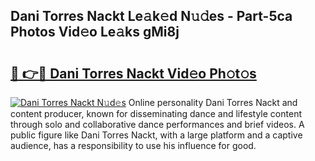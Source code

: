 ## Dani Torres Nackt Le𝚊k𝚎d N𝚞𝚍es - Part-5ca Photos Vid𝚎o Le𝚊ks gMi8j

# <h2><a href="http://fb75tks.evod.top/?m=Dani+Torres+Nackt">🔗 👉🔴 Dani Torres Nackt Vid𝚎o Ph𝚘t𝚘s</a></h2>

[![Dani Torres Nackt N𝚞d𝚎s](https://i.imgur.com/8V9OHl7.gif)](http://fb75tks.evod.top/?m=Dani+Torres+Nackt)
Online personality Dani Torres Nackt and content producer, known for disseminating dance and lifestyle content through solo and collaborative dance performances and brief videos. A public figure like Dani Torres Nackt, with a large platform and a captive audience, has a responsibility to use his influence for good. 
